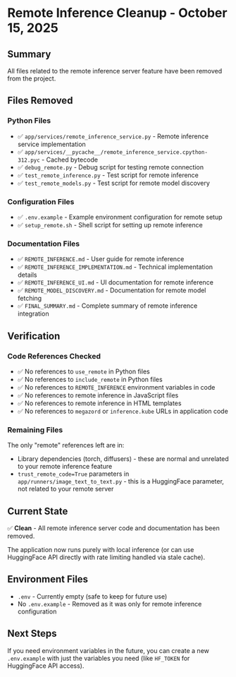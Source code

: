 # Remote Inference Cleanup - October 15, 2025

## Summary
All files related to the remote inference server feature have been removed from the project.

## Files Removed

### Python Files
- ✅ `app/services/remote_inference_service.py` - Remote inference service implementation
- ✅ `app/services/__pycache__/remote_inference_service.cpython-312.pyc` - Cached bytecode
- ✅ `debug_remote.py` - Debug script for testing remote connection
- ✅ `test_remote_inference.py` - Test script for remote inference
- ✅ `test_remote_models.py` - Test script for remote model discovery

### Configuration Files
- ✅ `.env.example` - Example environment configuration for remote setup
- ✅ `setup_remote.sh` - Shell script for setting up remote inference

### Documentation Files
- ✅ `REMOTE_INFERENCE.md` - User guide for remote inference
- ✅ `REMOTE_INFERENCE_IMPLEMENTATION.md` - Technical implementation details
- ✅ `REMOTE_INFERENCE_UI.md` - UI documentation for remote inference
- ✅ `REMOTE_MODEL_DISCOVERY.md` - Documentation for remote model fetching
- ✅ `FINAL_SUMMARY.md` - Complete summary of remote inference integration

## Verification

### Code References Checked
- ✅ No references to `use_remote` in Python files
- ✅ No references to `include_remote` in Python files
- ✅ No references to `REMOTE_INFERENCE` environment variables in code
- ✅ No references to remote inference in JavaScript files
- ✅ No references to remote inference in HTML templates
- ✅ No references to `megazord` or `inference.kube` URLs in application code

### Remaining Files
The only "remote" references left are in:
- Library dependencies (torch, diffusers) - these are normal and unrelated to your remote inference feature
- `trust_remote_code=True` parameters in `app/runners/image_text_to_text.py` - this is a HuggingFace parameter, not related to your remote server

## Current State
✅ **Clean** - All remote inference server code and documentation has been removed.

The application now runs purely with local inference (or can use HuggingFace API directly with rate limiting handled via stale cache).

## Environment Files
- `.env` - Currently empty (safe to keep for future use)
- No `.env.example` - Removed as it was only for remote inference configuration

## Next Steps
If you need environment variables in the future, you can create a new `.env.example` with just the variables you need (like `HF_TOKEN` for HuggingFace API access).
